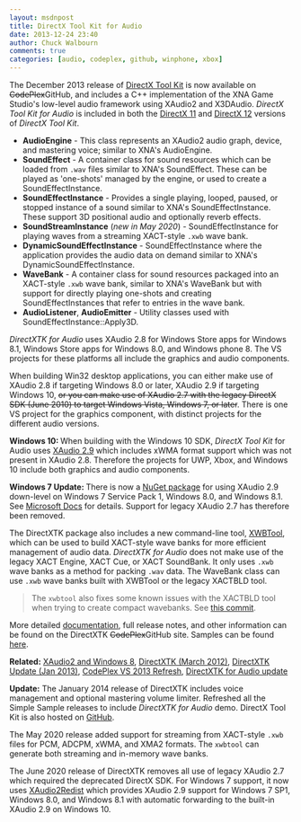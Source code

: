 ```yaml
---
layout: msdnpost
title: DirectX Tool Kit for Audio
date: 2013-12-24 23:40
author: Chuck Walbourn
comments: true
categories: [audio, codeplex, github, winphone, xbox]
---
```

The December 2013 release of <a href="http://go.microsoft.com/fwlink/?LinkId=248929">DirectX Tool Kit</a> is now available on <strike>CodePlex</strike>GitHub, and includes a C++ implementation of the XNA Game Studio's low-level audio framework using XAudio2 and X3DAudio. *DirectX Tool Kit for Audio* is included in both the [DirectX 11](https://github.com/microsoft/DirectXTK/tree/main/Audio) and [DirectX 12](https://github.com/microsoft/DirectXTK12/tree/main/Audio) versions of *DirectX Tool Kit*.
<!--more-->

<ul>
<li><strong>AudioEngine</strong> - This class represents an XAudio2 audio graph, device, and mastering voice; similar to XNA's AudioEngine.</li>
<li><strong>SoundEffect</strong> - A container class for sound resources which can be loaded from <code>.wav</code> files similar to XNA's SoundEffect. These can be played as 'one-shots' managed by the engine, or used to create a SoundEffectInstance.</li>
<li><strong>SoundEffectInstance</strong> - Provides a single playing, looped, paused, or stopped instance of a sound similar to XNA's SoundEffectInstance. These support 3D positional audio and optionally reverb effects.</li>
<li><strong>SoundStreamInstance</strong> (<i>new in  May 2020</i>) - SoundEffectInstance for playing waves from a streaming XACT-style <code>.xwb</code> wave bank.</li>
<li><strong>DynamicSoundEffectInstance</strong> - SoundEffectInstance where the application provides the audio data on demand similar to XNA's DynamicSoundEffectInstance.</li>
<li><strong>WaveBank</strong> - A container class for sound resources packaged into an XACT-style <code>.xwb</code> wave bank, similar to XNA's WaveBank but with support for directly playing one-shots and creating SoundEffectInstances that refer to entries in the wave bank.</li>
<li><strong>AudioListener</strong>, <strong>AudioEmitter</strong> - Utility classes used with SoundEffectInstance::Apply3D.</li>
</ul>

<em>DirectXTK for Audio</em> uses XAudio 2.8 for Windows Store apps for Windows 8.1, Windows Store apps for Windows 8.0, and Windows phone 8. The VS projects for these platforms all include the graphics and audio components.

When building Win32 desktop applications, you can either make use of XAudio 2.8 if targeting Windows 8.0 or later, XAudio 2.9 if targeting Windows 10, <strike>or you can make use of XAudio 2.7 with the legacy DirectX SDK (June 2010) to target Windows Vista, Windows 7, or later</strike>. There is one VS project for the graphics component, with distinct projects for the different audio versions.

<strong>Windows 10: </strong>When building with the Windows 10 SDK, <em>DirectX Tool Kit</em> for Audio uses <a href="https://docs.microsoft.com/en-us/windows/win32/xaudio2/xaudio2-versions">XAudio 2.9</a> which includes xWMA format support which was not present in XAudio 2.8. Therefore the projects for UWP, Xbox, and Windows 10 include both graphics and audio components.

<strong>Windows 7 Update: </strong> There is now a [NuGet package](https://www.nuget.org/packages/Microsoft.XAudio2.Redist/) for using XAudio 2.9 down-level on Windows 7 Service Pack 1, Windows 8.0, and Windows 8.1. See [Microsoft Docs](https://aka.ms/XAudio2Redist) for details. Support for legacy XAudio 2.7 has therefore been removed.

The DirectXTK package also includes a new command-line tool, [XWBTool](https://github.com/Microsoft/DirectXTK/wiki/xwbtool), which can be used to build XACT-style wave banks for more efficient management of audio data. <em>DirectXTK for Audio</em> does not make use of the legacy XACT Engine, XACT Cue, or XACT SoundBank. It only uses ``.xwb`` wave banks as a method for packing ``.wav`` data. The WaveBank class can use ``.xwb`` wave banks built with XWBTool or the legacy XACTBLD tool.

> The ``xwbtool`` also fixes some known issues with the XACTBLD tool when trying to create compact wavebanks. See [this commit](https://github.com/microsoft/DirectXTK/commit/60374ec00b72b4123199f30e444859f91975419d).

More detailed <a href="https://github.com/Microsoft/DirectXTK/wiki/Audio">documentation</a>, full release notes, and other information can be found on the DirectXTK <strike>CodePlex</strike>GitHub site. Samples can be found [here](https://github.com/walbourn/directxtk-samples).

<strong>Related:</strong> <a href="https://walbourn.github.io/xaudio2-and-windows-8/">XAudio2 and Windows 8</a>, <a href="https://walbourn.github.io/directxtk/">DirectXTK (March 2012)</a>, <a href="https://walbourn.github.io/directxtk-update/">DirectXTK Update (Jan 2013)</a>, <a href="https://walbourn.github.io/codeplex-vs-2013-refresh/">CodePlex VS 2013 Refresh</a>, <a href="https://walbourn.github.io/directx-tool-kit-for-audio-updates-and-a-direct3d-9-footnote/">DirectXTK for Audio update</a>

<strong>Update:</strong> The January 2014 release of DirectXTK includes voice management and optional mastering volume limiter. Refreshed all the Simple Sample releases to include <em>DirectXTK for Audio</em> demo. DirectX Tool Kit is also hosted on <a href="https://github.com/Microsoft/DirectXTK">GitHub</a>.

The May 2020 release added support for streaming from XACT-style ``.xwb`` files for PCM, ADCPM, xWMA, and XMA2 formats. The ``xwbtool`` can generate both streaming and in-memory wave banks.

The June 2020 release of DirectXTK removes all use of legacy XAudio 2.7 which required the deprecated DirectX SDK. For Windows 7 support, it now uses [XAudio2Redist](https://aka.ms/XAudio2Redist) which provides XAudio 2.9 support for Windows 7 SP1, Windows 8.0, and Windows 8.1 with automatic forwarding to the built-in XAudio 2.9 on Windows 10.
